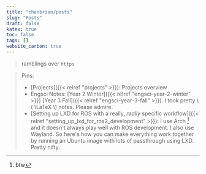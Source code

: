 ```yaml
---
title: "chenbrian/posts"
slug: "Posts"
draft: false
katex: true
toc: false
tags: []
website_carbon: true
---
```


> ramblings over `https`

> Pins:
> - [Projects]({{< relref "projects" >}}): Projects overview
> - Engsci Notes: [Year 2 Winter]({{< relref "engsci-year-2-winter" >}}) [Year 3 Fall]({{< relref "engsci-year-3-fall" >}}). I took pretty \\( \LaTeX \\) notes. Please admire.
> - [Setting up LXD for ROS with a really, *really* specific workflow]({{< relref "setting_up_lxd_for_ros2_development" >}}): I use Arch [^btw] and it doesn't always play well with ROS development. I also use Wayland. So here's how you can make everything work together by running an Ubuntu image with lots of passthrough using LXD. Pretty nifty.

[^btw]: btw
